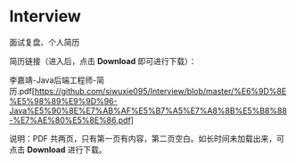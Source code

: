 # Interview

面试复盘、个人简历



简历链接（进入后，点击 **Download** 即可进行下载）：

李嘉靖-Java后端工程师-简历.pdf[https://github.com/siwuxie095/Interview/blob/master/%E6%9D%8E%E5%98%89%E9%9D%96-Java%E5%90%8E%E7%AB%AF%E5%B7%A5%E7%A8%8B%E5%B8%88-%E7%AE%80%E5%8E%86.pdf]

说明：PDF 共两页，只有第一页有内容，第二页空白。如长时间未加载出来，可点击 **Download** 进行下载。
